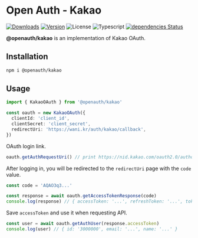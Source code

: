 # Open Auth - Kakao

<p align="left">
  <a href="https://npmcharts.com/compare/@openauth/kakao?minimal=true"><img alt="Downloads" src="https://img.shields.io/npm/dt/@openauth/kakao.svg?style=flat-square" /></a>
  <a href="https://www.npmjs.com/package/@openauth/kakao"><img alt="Version" src="https://img.shields.io/npm/v/@openauth/kakao.svg?style=flat-square" /></a>
  <img alt="License" src="https://img.shields.io/npm/l/@openauth/kakao.svg?style=flat-square" />
  <img alt="Typescript" src="https://img.shields.io/badge/language-Typescript-007acc.svg?style=flat-square" />
  <a href="https://david-dm.org/wan2land/openauth?path=packages/kakao"><img alt="dependencies Status" src="https://img.shields.io/david/wan2land/openauth.svg?style=flat-square&path=packages/kakao" /></a>
</p>

**@openauth/kakao** is an implementation of Kakao OAuth.

## Installation

```bash
npm i @openauth/kakao
```

## Usage

```typescript
import { KakaoOAuth } from '@openauth/kakao'

const oauth = new KakaoOAuth({
  clientId: 'client_id',
  clientSecret: 'client_secret',
  redirectUri: 'https://wani.kr/auth/kakao/callback',
})
```

OAuth login link.

```typescript
oauth.getAuthRequestUri() // print https://nid.kakao.com/oauth2.0/authorize?...
```

After logging in, you will be redirected to the `redirectUri` page with the `code` value.

```typescript
const code = 'AQAO3q3...'

const response = await oauth.getAccessTokenResponse(code)
console.log(response) // { accessToken: '...', refreshToken: '...', tokenType: 'bearer', expiresIn: 3600 }
```

Save `accessToken` and use it when requesting API.

```typescript
const user = await oauth.getAuthUser(response.accessToken)
console.log(user) // { id: '3000000', email: '...', name: '...' }
```

